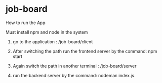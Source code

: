 # job-board


How to run the App 

Must install npm and node in the system

1. go to the application :    /job-board/client

2. After switching the path run the frontend server by the command:  npm start

3. Again switch the path in another terminal : /job-board/server

4. run the backend server by the command: nodeman index.js
